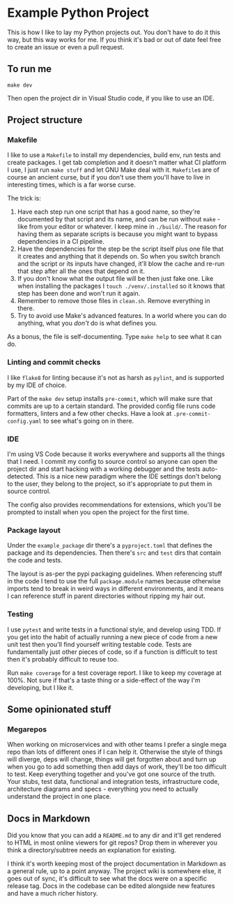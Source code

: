 # Example Python Project

This is how I like to lay my Python projects out. You don't have to do it
this way, but this way works for me. If you think it's bad or out of date
feel free to create an issue or even a pull request.

## To run me

    make dev

Then open the project dir in Visual Studio code, if you like to use an IDE.

## Project structure

### Makefile

I like to use a `Makefile` to install my dependencies, build env, run tests
and create packages. I get tab completion and it doesn't matter what CI
platform I use, I just run `make stuff` and let GNU Make deal with it.
`Makefile`s are of course an ancient curse, but if you don't use them you'll
have to live in interesting times, which is a far worse curse.

The trick is:

1. Have each step run one script that has a good name, so they're documented
   by that script and its name, and can be run without `make` - like from
   your editor or whatever. I keep mine in `./build/`. The reason for having
   them as separate scripts is because you might want to bypass dependencies
   in a CI pipeline.
2. Have the dependencies for the step be the script itself plus one file
   that it creates and anything that it depends on. So when you switch branch
   and the script or its inputs have changed, it'll blow the cache and re-run
   that step after all the ones that depend on it.
3. If you don't know what the output file will be then just fake one. Like
   when installing the packages I `touch ./venv/.installed` so it knows that
   step has been done and won't run it again.
4. Remember to remove those files in `clean.sh`. Remove everything in there.
5. Try to avoid use Make's advanced features. In a world where you can do
   anything, what you *don't* do is what defines you.

As a bonus, the file is self-documenting. Type `make help` to see what it can
do.

### Linting and commit checks

I like `flake8` for linting because it's not as harsh as `pylint`, and is
supported by my IDE of choice.

Part of the `make dev` setup installs `pre-commit`, which will make sure that
commits are up to a certain standard. The provided config file runs code
formatters, linters and a few other checks. Have a look at
`.pre-commit-config.yaml` to see what's going on in there.

### IDE

I'm using VS Code because it works everywhere and supports all the things that
I need. I commit my config to source control so anyone can open the project dir
and start hacking with a working debugger and the tests auto-detected. This is
a nice new paradigm where the IDE settings don't belong to the user, they
belong to the project, so it's appropriate to put them in source control.

The config also provides recommendations for extensions, which you'll be
prompted to install when you open the project for the first time.

### Package layout

Under the `example_package` dir there's a `pyproject.toml` that defines the
package and its dependencies. Then there's `src` and `test` dirs that contain
the code and tests.

The layout is as-per the pypi packaging guidelines. When referencing stuff in
the code I tend to use the full `package.module` names because otherwise imports
tend to break in weird ways in different environments, and it means I can
reference stuff in parent directories without ripping my hair out.

### Testing

I use `pytest` and write tests in a functional style, and develop using TDD.
If you get into the habit of actually running a new piece of code from a new
unit test then you'll find yourself writing testable code. Tests are
fundamentally just other pieces of code, so if a function is difficult to test
then it's probably difficult to reuse too.

Run `make coverage` for a test coverage report. I like to keep my coverage at
100%. Not sure if that's a taste thing or a side-effect of the way I'm
developing, but I like it.

## Some opinionated stuff

### Megarepos

When working on microservices and with other teams I prefer a single mega repo
than lots of different ones if I can help it. Otherwise the style of things
will diverge, deps will change, things will get forgotten about and turn up
when you go to add something then add days of work, they'll be too difficult to
test. Keep everything together and you've got one source of the truth. Your
stubs, test data, functional and integration tests, infrastructure code,
architecture diagrams and specs - everything you need to actually understand
the project in one place.

## Docs in Markdown

Did you know that you can add a `README.md` to any dir and it'll get rendered
to HTML in most online viewers for git repos? Drop them in wherever you think
a directory/subtree needs an explanation for existing.

I think it's worth keeping most of the project documentation in Markdown as a
general rule, up to a point anyway. The project wiki is somewhere else, it goes
out of sync, it's difficult to see what the docs were on a specific release
tag. Docs in the codebase can be edited alongside new features and have a much
richer history.
